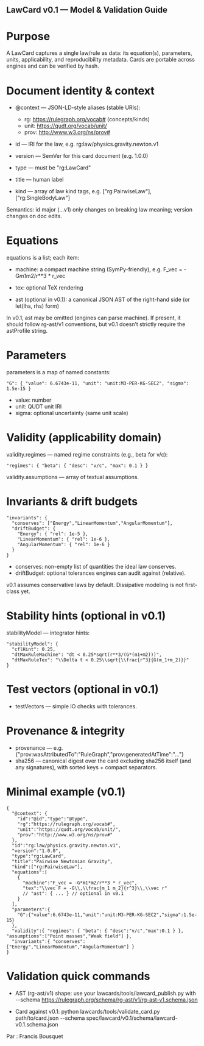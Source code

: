 ## LawCard v0.1 — Model & Validation Guide

# Purpose

A LawCard captures a single law/rule as data: its equation(s), parameters, units, applicability, and reproducibility metadata. Cards are portable across engines and can be verified by hash.

# Document identity & context

- @context — JSON-LD-style aliases (stable URIs):

    - rg: https://rulegraph.org/vocab# (concepts/kinds)
    - unit: https://qudt.org/vocab/unit/
    - prov: http://www.w3.org/ns/prov#

- id — IRI for the law, e.g. rg:law/physics.gravity.newton.v1
- version — SemVer for this card document (e.g. 1.0.0)
- type — must be "rg:LawCard"
- title — human label
- kind — array of law kind tags, e.g. ["rg:PairwiseLaw"], ["rg:SingleBodyLaw"]

Semantics: id major (…v1) only changes on breaking law meaning; version changes on doc edits.

# Equations

equations is a list; each item:

- machine: a compact machine string (SymPy-friendly), e.g.
F_vec = -G*m1*m2/r**3 * r_vec

- tex: optional TeX rendering

- ast (optional in v0.1): a canonical JSON AST of the right-hand side (or let(lhs, rhs) form)

In v0.1, ast may be omitted (engines can parse machine). If present, it should follow rg-ast/v1 conventions, but v0.1 doesn’t strictly require the astProfile string.

# Parameters

parameters is a map of named constants:
```
"G": { "value": 6.6743e-11, "unit": "unit:M3-PER-KG-SEC2", "sigma": 1.5e-15 }
```

- value: number
- unit: QUDT unit IRI
- sigma: optional uncertainty (same unit scale)

# Validity (applicability domain)

validity.regimes — named regime constraints (e.g., beta for v/c):
```
"regimes": { "beta": { "desc": "v/c", "max": 0.1 } }
```

validity.assumptions — array of textual assumptions.

# Invariants & drift budgets
```
"invariants": {
  "conserves": ["Energy","LinearMomentum","AngularMomentum"],
  "driftBudget": {
    "Energy": { "rel": 1e-5 },
    "LinearMomentum": { "rel": 1e-6 },
    "AngularMomentum": { "rel": 1e-6 }
  }
}
```

- conserves: non-empty list of quantities the ideal law conserves.
- driftBudget: optional tolerances engines can audit against (relative).

v0.1 assumes conservative laws by default. Dissipative modeling is not first-class yet.

# Stability hints (optional in v0.1)

stabilityModel — integrator hints:
```
"stabilityModel": {
  "cflHint": 0.25,
  "dtMaxRuleMachine": "dt < 0.25*sqrt(r**3/(G*(m1+m2)))",
  "dtMaxRuleTex": "\\Delta t < 0.25\\sqrt{\\frac{r^3}{G(m_1+m_2)}}"
}
```
# Test vectors (optional in v0.1)

- testVectors — simple IO checks with tolerances.

# Provenance & integrity

- provenance — e.g. {"prov:wasAttributedTo":"RuleGraph","prov:generatedAtTime":"…"}
- sha256 — canonical digest over the card excluding sha256 itself (and any signatures), with sorted keys + compact separators.

# Minimal example (v0.1)
```
{
  "@context": {
    "id":"@id","type":"@type",
    "rg":"https://rulegraph.org/vocab#",
    "unit":"https://qudt.org/vocab/unit/",
    "prov":"http://www.w3.org/ns/prov#"
  },
  "id":"rg:law/physics.gravity.newton.v1",
  "version":"1.0.0",
  "type":"rg:LawCard",
  "title":"Pairwise Newtonian Gravity",
  "kind":["rg:PairwiseLaw"],
  "equations":[
    {
      "machine":"F_vec = -G*m1*m2/r**3 * r_vec",
      "tex":"\\vec F = -G\\,\\frac{m_1 m_2}{r^3}\\,\\vec r"
      // "ast": { ... } // optional in v0.1
    }
  ],
  "parameters":{
    "G":{"value":6.6743e-11,"unit":"unit:M3-PER-KG-SEC2","sigma":1.5e-15}
  },
  "validity":{ "regimes": { "beta": { "desc":"v/c","max":0.1 } }, "assumptions":["Point masses","Weak field"] },
  "invariants":{ "conserves":["Energy","LinearMomentum","AngularMomentum"] }
}
```

# Validation quick commands

- AST (rg-ast/v1) shape:
use your lawcards/tools/lawcard_publish.py with --schema https://rulegraph.org/schema/rg-ast/v1/rg-ast-v1.schema.json

- Card against v0.1:
python lawcards/tools/validate_card.py path/to/card.json --schema spec/lawcard/v0.1/schema/lawcard-v0.1.schema.json


Par : Francis Bousquet